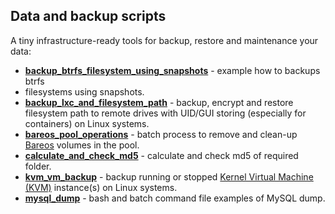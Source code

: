 Data and backup scripts
-----------------------

A tiny infrastructure-ready tools for backup, restore and maintenance your data:

- [**backup_btrfs_filesystem_using_snapshots**](backup_btrfs_using_snapshot/README.md) - example how to backups btrfs
- filesystems using snapshots. 
- [**backup_lxc_and_filesystem_path**](backup_lxc_and_filesystem_path/README.md) - backup, encrypt and restore 
filesystem path to remote drives with UID/GUI storing (especially for containers) on Linux systems.
- [**bareos_pool_operations**](bareos_pool_operations/README.md) - batch process to remove and clean-up
[Bareos](https://www.bareos.com/) volumes in the pool.
- [**calculate_and_check_md5**](calculate_and_check_md5) - calculate and check md5 of required folder.
- [**kvm_vm_backup**](kvm_vm_backup/README.md) - backup running or stopped
[Kernel Virtual Machine (KVM)](https://www.linux-kvm.org/page/Main_Page) instance(s) on Linux systems.
- [**mysql_dump**](mysql_dump/README.md) - bash and batch command file examples of MySQL dump.
